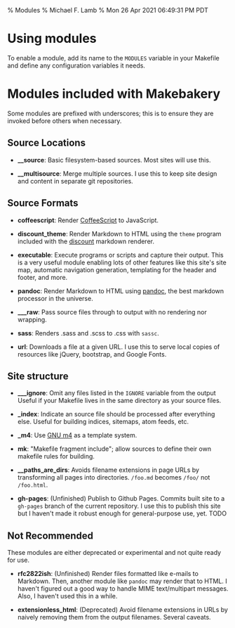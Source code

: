 % Modules
% Michael F. Lamb
% Mon 26 Apr 2021 06:49:31 PM PDT

# Using modules

To enable a module, add its name to the `MODULES` variable in your Makefile and define any configuration variables it needs.

# Modules included with Makebakery

Some modules are prefixed with underscores; this is to ensure they are invoked before others when necessary.

## Source Locations

- **\_\_source**: Basic filesystem-based sources. Most sites will use this.

- **\_\_multisource**: Merge multiple sources. I use this to keep site design and content in separate git repositories.

## Source Formats

- **coffeescript**: Render [CoffeeScript][] to JavaScript.

- **discount_theme**: Render Markdown to HTML using the `theme` program included with the [discount][] markdown renderer.

- **executable**: Execute programs or scripts and capture their output.
  This is a very useful module enabling lots of other features like this site's site map, automatic navigation generation, templating for the header and footer, and more.

- **pandoc**: Render Markdown to HTML using [pandoc][], the best markdown processor in the universe.

- **\_\_\_raw**: Pass source files through to output with no rendering nor wrapping.

- **sass**: Renders .sass and .scss to .css with `sassc`.

- **url**: Downloads a file at a given URL. I use this to serve local copies of resources like jQuery, bootstrap, and Google Fonts.

## Site structure

- **\_\_\_ignore**: Omit any files listed in the `IGNORE` variable from the output
  Useful if your Makefile lives in the same directory as your source files.

- **\_index**: Indicate an source file should be processed after everything else. 
  Useful for building indices, sitemaps, atom feeds, etc.

- **\_m4**: Use [GNU m4][] as a template system.

- **mk**: "Makefile fragment include"; allow sources to define their own makefile rules for building.

- **\_\_paths\_are\_dirs**: Avoids filename extensions in page URLs by transforming all pages into directories.
  `/foo.md` becomes `/foo/` not `/foo.html`. 

- **gh-pages**: (Unfinished) Publish to Github Pages.
  Commits built site to a `gh-pages` branch of the current repository.
  I use this to publish this site but I haven't made it robust enough for general-purpose use, yet.
  TODO
  <!-- This is a "build" step until we can have it push to upstream -->

<!--
## Deployment

-->

## Not Recommended

These modules are either deprecated or experimental and not quite ready for use.

- **rfc2822ish**:
  (Unfinished)
  Render files formatted like e-mails to Markdown.
  Then, another module like `pandoc` may render that to HTML.
  I haven't figured out a good way to handle MIME text/multipart messages.
  Also, I haven't used this in a while.

- **extensionless_html**:
  (Deprecated)
  Avoid filename extensions in URLs by naively removing them from the output filenames.
  Several caveats.

[discount]: https://www.pell.portland.or.us/~orc/Code/discount/
[GNU m4]: https://www.gnu.org/software/m4/
[pandoc]: https://pandoc.org/
[CoffeeScript]: https://coffeescript.org/
